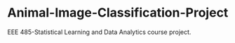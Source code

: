 # Animal-Image-Classification-Project
EEE 485-Statistical Learning and Data Analytics course project.

